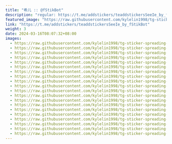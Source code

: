 ```yaml
---
title: "希儿 :: @fStikBot"
description: "regular: https://t.me/addstickers/teaddstickersSeeIe_by_fStikBot"
featured_image: "https://raw.githubusercontent.com/kylelin1998/tg-sticker-spreading-worldwide-images/main/img/d2ab50c4-105d-4376-90fb-29b090124010.jpg"
link: "https://t.me/addstickers/teaddstickersSeeIe_by_fStikBot"
weight: 3
date: 2024-03-16T08:07:32+08:00
images:
  - https://raw.githubusercontent.com/kylelin1998/tg-sticker-spreading-worldwide-images/main/img/d2ab50c4-105d-4376-90fb-29b090124010.jpg
  - https://raw.githubusercontent.com/kylelin1998/tg-sticker-spreading-worldwide-images/main/img/0d1ab7c7-353d-4fb8-a1db-33e7f08cea43.jpg
  - https://raw.githubusercontent.com/kylelin1998/tg-sticker-spreading-worldwide-images/main/img/dfc6a723-0a1f-49be-ad45-3903df1edf06.jpg
  - https://raw.githubusercontent.com/kylelin1998/tg-sticker-spreading-worldwide-images/main/img/0af4a31e-b8aa-4cdb-893e-214fbfcf8feb.jpg
  - https://raw.githubusercontent.com/kylelin1998/tg-sticker-spreading-worldwide-images/main/img/c7006126-5479-40aa-b3a0-c8dde5df8f67.jpg
  - https://raw.githubusercontent.com/kylelin1998/tg-sticker-spreading-worldwide-images/main/img/16deba30-bfbf-4329-88e1-ce9f38a4fbec.jpg
  - https://raw.githubusercontent.com/kylelin1998/tg-sticker-spreading-worldwide-images/main/img/63988354-ec46-4e8c-bd65-94f9f5349af0.jpg
  - https://raw.githubusercontent.com/kylelin1998/tg-sticker-spreading-worldwide-images/main/img/fd7d604d-c4fe-4173-b167-194f778c7b88.jpg
  - https://raw.githubusercontent.com/kylelin1998/tg-sticker-spreading-worldwide-images/main/img/ca88b8d8-b65b-40b8-af87-ee73042a5247.jpg
  - https://raw.githubusercontent.com/kylelin1998/tg-sticker-spreading-worldwide-images/main/img/141f961d-548a-4364-b5a8-908bddde61d1.jpg
  - https://raw.githubusercontent.com/kylelin1998/tg-sticker-spreading-worldwide-images/main/img/f890c8bf-bd00-412b-a216-ef18a1ef8ef0.jpg
  - https://raw.githubusercontent.com/kylelin1998/tg-sticker-spreading-worldwide-images/main/img/3d1a1348-7712-4219-8099-9cb2ff9f78c3.jpg
  - https://raw.githubusercontent.com/kylelin1998/tg-sticker-spreading-worldwide-images/main/img/d6c69a52-c614-4db1-8770-1cb80c47d111.jpg
  - https://raw.githubusercontent.com/kylelin1998/tg-sticker-spreading-worldwide-images/main/img/c214d1b5-95c8-422f-b9be-a1384040143f.jpg
  - https://raw.githubusercontent.com/kylelin1998/tg-sticker-spreading-worldwide-images/main/img/e251aba9-ff83-4674-983d-9935b42e4b2f.jpg
  - https://raw.githubusercontent.com/kylelin1998/tg-sticker-spreading-worldwide-images/main/img/e478d539-8292-4240-8d2d-5f4e169372cf.jpg
  - https://raw.githubusercontent.com/kylelin1998/tg-sticker-spreading-worldwide-images/main/img/fdccd362-2ada-40c0-bc18-e7e0bf036243.jpg
  - https://raw.githubusercontent.com/kylelin1998/tg-sticker-spreading-worldwide-images/main/img/c0ffa88d-1180-40e1-bd1c-a89bd25c23cc.jpg
  - https://raw.githubusercontent.com/kylelin1998/tg-sticker-spreading-worldwide-images/main/img/c57b6be7-567b-4582-81a9-f3b78090f0de.jpg
  - https://raw.githubusercontent.com/kylelin1998/tg-sticker-spreading-worldwide-images/main/img/026ad4ca-9fe2-4b6b-a99d-bda7f6c12ced.jpg
---
```

